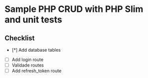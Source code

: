 # Sample PHP CRUD with PHP Slim and unit tests

## Checklist

* [*] Add database tables
* [ ] Add login route
* [ ] Validade routes
* [ ] Add refresh_token route